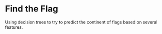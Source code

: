 # Find the Flag
Using decision trees to try to predict the continent of flags based on several features.
